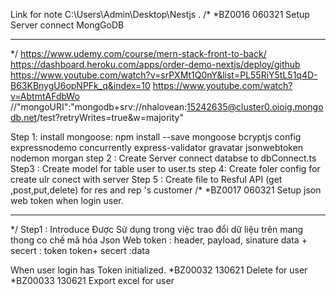 Link for note C:\Users\Admin\Desktop\Nestjs .
/*
*BZ0016            060321     Setup Server  connect MongGoDB
************************************************************************
*/
https://www.udemy.com/course/mern-stack-front-to-back/
https://dashboard.heroku.com/apps/order-demo-nextjs/deploy/github
https://www.youtube.com/watch?v=srPXMt1Q0nY&list=PL55RiY5tL51q4D-B63KBnygU6opNPFk_q&index=10
https://www.youtube.com/watch?v=AbtmtAFdbWo
    //"mongoURI":"mongodb+srv://nhalovean:15242635@cluster0.oioig.mongodb.net/test?retryWrites=true&w=majority"

 Step 1: 
install mongoose:
npm install --save mongoose bcryptjs config expressnodemo concurrently express-validator gravatar jsonwebtoken nodemon morgan
step 2 :
Create Server  connect databse to  dbConnect.ts
Step3 :
Create  model for table user to user.ts
step 4: 
Create foler config for  create ulr conect with server
Step 5 :
Create file to Resful API (get ,post,put,delete) for res and rep 's customer
/*
*BZ0017            060321     Setup json web token when login user.
************************************************************************
*/
Step1 : Introduce
Được Sử dụng trong việc trao đổi dữ liệu trên mang thong co chế mã hóa 
Json Web token : header, payload, sinature
data + secert : token
token+ secert :data

When user login  has Token initialized.
*BZ00032            130621     Delete for user
*BZ00033             130621     Export excel  for user
